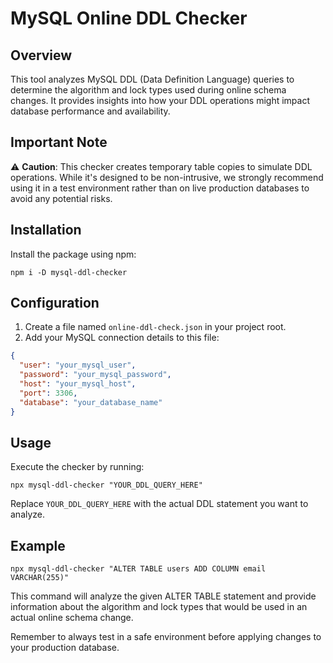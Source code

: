 # MySQL Online DDL Checker

## Overview

This tool analyzes MySQL DDL (Data Definition Language) queries to determine the algorithm and lock types used during online schema changes. It provides insights into how your DDL operations might impact database performance and availability.

## Important Note

⚠️ **Caution**: This checker creates temporary table copies to simulate DDL operations. While it's designed to be non-intrusive, we strongly recommend using it in a test environment rather than on live production databases to avoid any potential risks.

## Installation

Install the package using npm:

```
npm i -D mysql-ddl-checker
```

## Configuration

1. Create a file named `online-ddl-check.json` in your project root.
2. Add your MySQL connection details to this file:

```json
{
  "user": "your_mysql_user",
  "password": "your_mysql_password",
  "host": "your_mysql_host",
  "port": 3306,
  "database": "your_database_name"
}
```

## Usage

Execute the checker by running:

```
npx mysql-ddl-checker "YOUR_DDL_QUERY_HERE"
```

Replace `YOUR_DDL_QUERY_HERE` with the actual DDL statement you want to analyze.

## Example

```
npx mysql-ddl-checker "ALTER TABLE users ADD COLUMN email VARCHAR(255)"
```

This command will analyze the given ALTER TABLE statement and provide information about the algorithm and lock types that would be used in an actual online schema change.

Remember to always test in a safe environment before applying changes to your production database.
